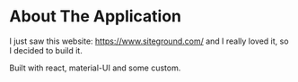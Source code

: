# About The Application
I just saw this website: https://www.siteground.com/ and I really loved it, so I decided to build it.

Built with react, material-UI and some custom.
